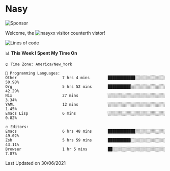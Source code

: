 # Nasy

<!--
<p align="center">
<img height="200" src="https://github-readme-stats.vercel.app/api?username=nasyxx&count_private=true&show_icons=true&theme=dracula&include_all_commits=true"/>
<img height="200" src="https://github-readme-stats.vercel.app/api/top-langs/?username=nasyxx&theme=dracula&hide=html,jupyter+notebook&count_private=true&show_icons=true"/>
</p>

  
----------------
-->

![Sponsor](https://img.shields.io/static/v1.svg?label=Sponsor&message=%E2%9D%A4&logo=GitHub&style=flat&color=pink)
 
Welcome, the ![nasyxx visitor counter](https://count.getloli.com/get/@nasyxx?theme=rule34)th vistor!
 
<!--START_SECTION:waka-->
![Lines of code](https://img.shields.io/badge/From%20Hello%20World%20I%27ve%20Written-5.4%20million%20lines%20of%20code-blue)

📊 **This Week I Spent My Time On** 

```text
⌚︎ Time Zone: America/New_York

💬 Programming Languages: 
Other                    7 hrs 4 mins        ████████████░░░░░░░░░░░░░   50.98% 
Org                      5 hrs 52 mins       ██████████░░░░░░░░░░░░░░░   42.29% 
Nix                      27 mins             ░░░░░░░░░░░░░░░░░░░░░░░░░   3.34% 
YAML                     12 mins             ░░░░░░░░░░░░░░░░░░░░░░░░░   1.45% 
Emacs Lisp               6 mins              ░░░░░░░░░░░░░░░░░░░░░░░░░   0.82%

🔥 Editors: 
Emacs                    6 hrs 48 mins       ████████████░░░░░░░░░░░░░   49.02% 
Zsh                      5 hrs 59 mins       ██████████░░░░░░░░░░░░░░░   43.11% 
Browser                  1 hr 5 mins         ██░░░░░░░░░░░░░░░░░░░░░░░   7.87%

```


 Last Updated on 30/06/2021
<!--END_SECTION:waka-->

<!-- ![visitors](https://visitor-badge.laobi.icu/badge?page_id=nasyxx.nasyxx) -->
